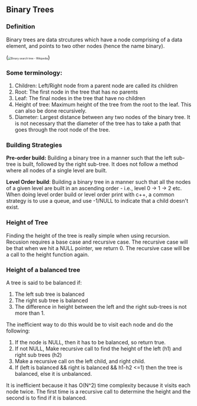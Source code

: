 ## Binary Trees ##

### Definition ###

Binary trees are data strcutures which have a node comprising of a data element, and points to two other nodes (hence the name binary). 

(<img src="https://upload.wikimedia.org/wikipedia/commons/thumb/d/da/Binary_search_tree.svg/1200px-Binary_search_tree.svg.png" alt="Binary search tree - Wikipedia" style="zoom:50%;" />)

### Some terminology: ###

1. Children: Left/Right node from a parent node are called its children
2. Root: The first node in the tree that has no parents 
3. Leaf: The final nodes in the tree that have no children
4. Height of tree: Maximum height of the tree from the root to the leaf. This can also be done recursively. 
5. Diameter: Largest distance between any two nodes of the binary tree. It is not necessary that the diameter of the tree has to take a path that goes through the root node of the tree. 


### Building Strategies ###

**Pre-order build:** Building a binary tree in a manner such that the left sub-tree is built, followed by the right sub-tree. It does not follow a method where all nodes of a single level are built. 

**Level Order build**: Building a binary tree in a manner such that all the nodes of a given level are built in an ascending order - i.e., level 0 -> 1 -> 2 etc. When doing level order build or level order print with c++, a common strategy is to use a queue, and use -1/NULL to indicate that a child doesn't exist. 


### Height of Tree ###

Finding the height of the tree is really simple when using recursion. Recusion requires a base case and recursive case. The recursive case will be that when we hit a NULL pointer, we return 0. The recursive case will be a call to the height function again. 

### Height of a balanced tree ###

A tree is said to be balanced if:

1. The left sub tree is balanced 
2. The right sub tree is balanced 
3. The difference in height between the left and the right sub-trees is not more than 1. 

The inefficient way to do this would be to visit each node and do the following: 

1. If the node is NULL, then it has to be balanced, so return true. 
2. If not NULL, Make recursive call to find the height of the left (h1) and right sub trees (h2)
3. Make a recursive call on the left child, and right child. 
4. If (left is balanced && right is balanced && h1-h2 <=1) then the tree is balanced, else it is unbalanced.  

It is inefficient because it has O(N^2) time complexity because it visits each node twice. The first time is a recursive call to determine the height and the second is to find if it is balanced.

